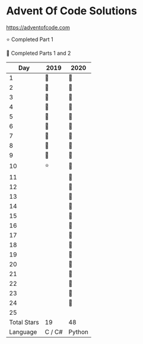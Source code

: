 # Advent Of Code Solutions

<https://adventofcode.com>

:star: Completed Part 1

:star2: Completed Parts 1 and 2

| Day  | 2019    | 2020    |
| ---- | ------- | ------- |
| 1    | :star2: | :star2: |
| 2    | :star2: | :star2: |
| 3    | :star2: | :star2: |
| 4    | :star2: | :star2: |
| 5    | :star2: | :star2: |
| 6    | :star2: | :star2: |
| 7    | :star2: | :star2: |
| 8    | :star2: | :star2: |
| 9    | :star2: | :star2: |
| 10   | :star:  | :star2: |
| 11   |         | :star2: |
| 12   |         | :star2: |
| 13   |         | :star2: |
| 14   |         | :star2: |
| 15   |         | :star2: |
| 16   |         | :star2: |
| 17   |         | :star2: |
| 18   |         | :star2: |
| 19   |         | :star2: |
| 20   |         | :star2: |
| 21   |         | :star2: |
| 22   |         | :star2: |
| 23   |         | :star2: |
| 24   |         | :star2: |
| 25   |         |         |
| Total Stars | 19 | 48 |
| Language | C / C# | Python |
